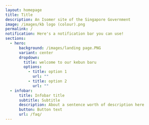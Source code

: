 ```yaml
---
layout: homepage
title: Title
description: An Isomer site of the Singapore Government
image: /images/kb logo (colour).png
permalink: /
notification: Here's a notification bar you can use!
sections:
  - hero:
      background: /images/landing page.PNG
      variant: center
      dropdown:
        title: welcome to our kebun baru
        options:
          - title: option 1
            url: ""
          - title: option 2
            url: ""
  - infobar:
      title: Infobar title
      subtitle: Subtitle
      description: About a sentence worth of description here
      button: Button text
      url: /faq/
---
```

